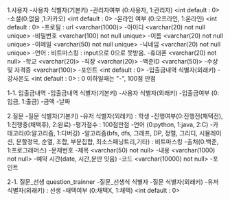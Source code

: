 1.사용자
-사용자 식별자(기본키) <int not null auto incre>
-관리자여부 (0:사용자, 1:관리자) <int default : 0>
-소셜(0:없음 ,1:카카오) <int default : 0>
-온라인 여부 (0:오프라인, 1:온라인) <int default : 0>
-프로필 : url <varchar(1000)>
-아이디 <varchar(20) not null unique>
-비밀번호 <varchar(100) not null unique>
-이름 <varchar(20) not null unique>
-이메일 <varchar(50) not null unique>
-닉네임 <varchar(20) not null unique>
-언어 : 비트마스킹 <int not null> : input으로 0으로 못받음.
-휴대폰 <varchar(20) not null>
-학교 <varchar(20)>
-직장 <varchar(20)>
-백준ID <varchar(50)>
-수상 및 자격증 <varchar(100)>
-포인트 <int default : 0>
-입출금내역 식별자(외래키) <int>
-강사온도 <int default : 0> : 0 이하일때는 "-", 100점 만점

1-1. 입출금내역
-입출금내역 식별자(기본키) <int not null auto incre>
-사용자 식별자(외래키) <int not null>
-입출금여부 (0:입금, 1:출금) <int not null>
-금액<int not null>
-날짜<date not null>


2.질문
-질문 식별자(기본키) <int not null auto incre>
-유저 식별자(외래키) : 학생 <int not null>
-진행여부(0:진행전(채택전), 1:진행중(채택후), 2:완료) <int not null>
-평가점수 <int> : 100점만점
-언어 (0:python, 1:java, 2:C) <int not null>
-카테고리(0:알고리즘, 1:디버깅) <int not null>
-알고리즘(bfs, dfs, 그래프, DP, 정렬, 그리디, 시뮬레이션, 분할정복, 순열, 조합, 부분집합, 최소스패닝트리,기타) : 비트마스킹 <int not null>
-출처(0:백준, 1:프로그래머스) <int not null>
-문제번호 <int not null>
-제목 <varchar(50) not null>
-내용 <varchar(1000) not null>
-예약 시간(date, 시간,분만 잇음) <timestamp not null>
-코드 <varchar(10000) not null>
-포인트 <int not null>

2-1. 질문_선생 question_trainner
-질문_선생식 식별자 <int not null auto incre>
-질문 식별자(외래키) <int not null>
-유저 식별자(외래키) : 선생 <int not null>
-채택여부 (0:채택X, 1:채택) <int default : 0>
